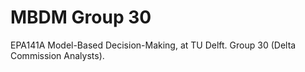 # MBDM Group 30 
EPA141A Model-Based Decision-Making, at TU Delft. Group 30 (Delta Commission Analysts).
